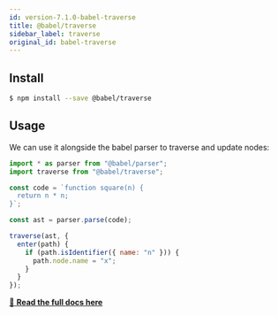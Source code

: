 ```yaml
---
id: version-7.1.0-babel-traverse
title: @babel/traverse
sidebar_label: traverse
original_id: babel-traverse
---
```


## Install

```sh
$ npm install --save @babel/traverse
```

## Usage

We can use it alongside the babel parser to traverse and update nodes:

```js
import * as parser from "@babel/parser";
import traverse from "@babel/traverse";

const code = `function square(n) {
  return n * n;
}`;

const ast = parser.parse(code);

traverse(ast, {
  enter(path) {
    if (path.isIdentifier({ name: "n" })) {
      path.node.name = "x";
    }
  }
});
```
[:book: **Read the full docs here**](https://github.com/thejameskyle/babel-handbook/blob/master/translations/en/plugin-handbook.md#babel-traverse)

